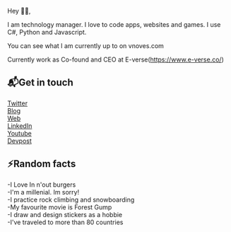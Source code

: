 Hey 👋🏻,

I am technology manager. I love to code apps, websites and games. I use C#, Python and Javascript.

You can see what I am currently up to on vnoves.com

Currently work as Co-found and CEO at E-verse(https://www.e-verse.co/)


📬**Get in touch**
----------------------------------------------------------------
[Twitter](https://twitter.com/valenoves)<br/>
[Blog](https://vnoves.com/Blog.html)<br/>
[Web](https://vnoves.com/)<br/>
[LinkedIn](https://www.linkedin.com/in/novesvalentin/)<br/>
[Youtube](https://www.youtube.com/c/ValentinNoves/videos?view_as=subscriber)<br/>
[Devpost](https://devpost.com/novesvalentin?ref_content=user-portfolio&ref_feature=portfolio&ref_medium=global-nav)<br/>

⚡**Random facts**
----------------------------------------------------------------
-I Love In n'out burgers<br/>
-I'm a millenial. Im sorry!<br/>
-I practice rock climbing and snowboarding<br/>
-My favourite movie is Forest Gump<br/>
-I draw and design stickers as a hobbie<br/>
-I've traveled to more than 80 countries<br/>

<!--
**vnoves/vnoves** is a ✨ _special_ ✨ repository because its `README.md` (this file) appears on your GitHub profile.

Here are some ideas to get you started:

- 🔭 I’m currently working on ...
- 🌱 I’m currently learning ...
- 👯 I’m looking to collaborate on ...
- 🤔 I’m looking for help with ...
- 💬 Ask me about ...
- 📫 How to reach me: ...
- 😄 Pronouns: ...
- ⚡ Fun fact: ...
-->
